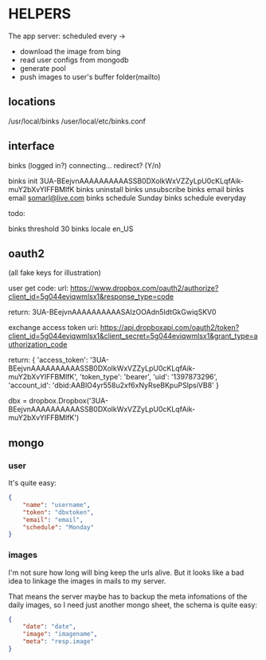 # HELPERS

The app server: scheduled every ->

- download the image from bing
- read user configs from mongodb
- generate pool
- push images to user's buffer folder(mailto)

## locations

/usr/local/binks
/user/local/etc/binks.conf

## interface

binks
(logged in?)
connecting...
redirect? (Y/n)

binks init 3UA-BEejvnAAAAAAAAAASSB0DXolkWxVZZyLpU0cKLqfAik-muY2bXvYIFFBMlfK
binks uninstall
binks unsubscribe
binks email
binks email somarl@live.com
binks schedule Sunday
binks schedule everyday

todo:

binks threshold 30
binks locale en_US

## oauth2

(all fake keys for illustration)

user get code:
url: https://www.dropbox.com/oauth2/authorize?client_id=5g044eviqwmlsx1&response_type=code

return: 3UA-BEejvnAAAAAAAAAASAIzOOAdn5IdtGkGwiqSKV0

exchange access token
uri: https://api.dropboxapi.com/oauth2/token?client_id=5g044eviqwmlsx1&client_secret=5g044eviqwmlsx1&grant_type=authorization_code

return: {
    'access_token': '3UA-BEejvnAAAAAAAAAASSB0DXolkWxVZZyLpU0cKLqfAik-muY2bXvYIFFBMlfK',
    'token_type': 'bearer',
    'uid': '1397873296',
    'account_id': 'dbid:AABlO4yr558u2xf6xNyRseBKpuPSlpsiVB8'
}

dbx = dropbox.Dropbox('3UA-BEejvnAAAAAAAAAASSB0DXolkWxVZZyLpU0cKLqfAik-muY2bXvYIFFBMlfK')

## mongo

### user

It's quite easy:

```json
{
    "name": "username",
    "token": "dbxtoken",
    "email": "email",
    "schedule": "Monday"
}
```

### images

I'm not sure how long will bing keep the urls alive. But it looks like a bad idea to linkage the images in mails to my server.

That means the server maybe has to backup the meta infomations of the daily images, so I need just another mongo sheet, the schema is quite easy:

```json
{
    "date": "date",
    "image": "imagename",
    "meta": "resp.image"
}
```
